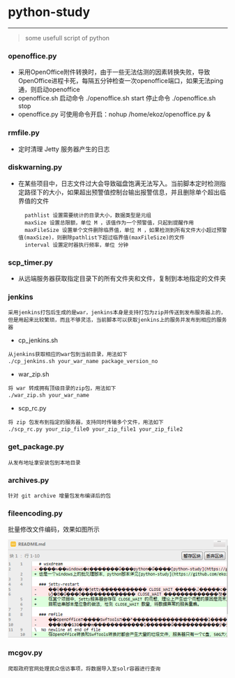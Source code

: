 ﻿# python-study
-----------------------------
> some usefull script of python

###    openoffice.py
* 采用OpenOffice附件转换时，由于一些无法估测的因素转换失败，导致OpenOffice进程卡死，每隔五分钟检查一次openoffice端口，如果无法ping通，则启动openoffice
* openoffice.sh 启动命令 ./openoffice.sh start 停止命令 ./openoffice.sh stop
* openoffice.py 可使用命令开启：nohup /home/ekoz/openoffice.py &

### rmfile.py
* 定时清理 Jetty 服务器产生的日志

### diskwarning.py
* 在某些项目中，日志文件过大会导致磁盘饱满无法写入。当前脚本定时检测指定路径下的大小，如果超出预警值控制台输出报警信息，并且删除单个超出临界值的文件

		pathlist 设置需要统计的目录大小，数据类型是元组
		maxSize 设置总限额，单位 M ，该值作为一个预警值，只起到提醒作用
		maxFileSize 设置单个文件删除临界值，单位 M ，如果检测到所有文件大小超过预警值(maxSize)，则删除pathlist下超过临界值(maxFileSize)的文件
		interval 设置定时器执行频率，单位 分钟

### scp_timer.py
* 从远端服务器获取指定目录下的所有文件夹和文件，复制到本地指定的文件夹

### jenkins
	采用jenkins打包后生成的是war，jenkins本身是支持打包为zip并传送到发布服务器上的，但是用起来比较繁琐，而且不够灵活，当前脚本可以获取jenkins上的服务并发布到相应的服务器
	
* cp_jenkins.sh 
```
从jenkins获取相应的war包到当前目录，用法如下
./cp_jenkins.sh your_war_name package_version_no
```	
* war_zip.sh
```
将 war 转成拥有顶级目录的zip包，用法如下
./war_zip.sh your_war_name
```	
	
* scp_rc.py
```
将 zip 包发布到指定的服务器，支持同时传输多个文件，用法如下
./scp_rc.py your_zip_file0 your_zip_file1 your_zip_file2
```

### get_package.py
	从发布地址拿安装包到本地目录

### archives.py
	针对 git archive 增量包发布编译后的包
	
### fileencoding.py
  批量修改文件编码，效果如图所示
  
  ![批量修改文件编码为utf-8效果图](DATAS/fileencoding.png)

### mcgov.py
	爬取政府官网处理民众信访事项，将数据导入至solr容器进行查询